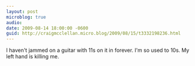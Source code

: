 ```yaml
---
layout: post
microblog: true
audio: 
date: 2009-08-14 18:00:00 -0600
guid: http://craigmcclellan.micro.blog/2009/08/15/t3332198236.html
---
```

I haven't jammed on a guitar with 11s on it in forever.  I'm so used to 10s.  My left hand is killing me.
